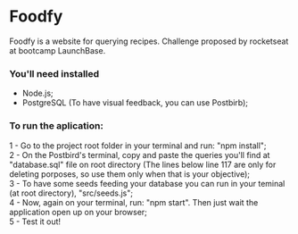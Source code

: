 # Foodfy
Foodfy is a website for querying recipes. Challenge proposed by rocketseat at bootcamp LaunchBase.

### You'll need installed

- Node.js;  
- PostgreSQL (To have visual feedback, you can use Postbirb);  

### To run the aplication:

1 - Go to the project root folder in your terminal and run: "npm install";  
2 - On the Postbird's terminal, copy and paste the queries you'll find at "database.sql" file on root directory (The lines below line 117 are only for deleting porposes, so use them only when that is your objective);  
3 - To have some seeds feeding your database you can run in your teminal (at root directory), "src/seeds.js";  
4 - Now, again on your terminal, run: "npm start". Then just wait the application open up on your browser;  
5 - Test it out!
